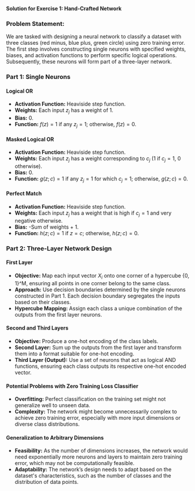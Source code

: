 **Solution for Exercise 1: Hand-Crafted Network**

### Problem Statement:

We are tasked with designing a neural network to classify a dataset with three classes (red minus, blue plus, green circle) using zero training error. The first step involves constructing single neurons with specified weights, biases, and activation functions to perform specific logical operations. Subsequently, these neurons will form part of a three-layer network.

### Part 1: Single Neurons

#### Logical OR
- **Activation Function:** Heaviside step function.
- **Weights:** Each input $z_j$ has a weight of 1.
- **Bias:** 0.
- **Function:** $f(z) = 1$ if any $z_j = 1$; otherwise, $f(z) = 0$.

#### Masked Logical OR
- **Activation Function:** Heaviside step function.
- **Weights:** Each input $z_j$ has a weight corresponding to $c_j$ (1 if $c_j = 1$, 0 otherwise).
- **Bias:** 0.
- **Function:** $g(z; c) = 1$ if any $z_j = 1$ for which $c_j = 1$; otherwise, $g(z; c) = 0$.

#### Perfect Match
- **Activation Function:** Heaviside step function.
- **Weights:** Each input $z_j$ has a weight that is high if $c_j = 1$ and very negative otherwise.
- **Bias:** -Sum of weights + 1.
- **Function:** $h(z; c) = 1$ if $z = c$; otherwise, $h(z; c) = 0$.

### Part 2: Three-Layer Network Design

#### First Layer
- **Objective:** Map each input vector $X_i$ onto one corner of a hypercube {0, 1}^M, ensuring all points in one corner belong to the same class.
- **Approach:** Use decision boundaries determined by the single neurons constructed in Part 1. Each decision boundary segregates the inputs based on their classes.
- **Hypercube Mapping:** Assign each class a unique combination of the outputs from the first layer neurons.

#### Second and Third Layers
- **Objective:** Produce a one-hot encoding of the class labels.
- **Second Layer:** Sum up the outputs from the first layer and transform them into a format suitable for one-hot encoding.
- **Third Layer (Output):** Use a set of neurons that act as logical AND functions, ensuring each class outputs its respective one-hot encoded vector.

#### Potential Problems with Zero Training Loss Classifier
- **Overfitting:** Perfect classification on the training set might not generalize well to unseen data.
- **Complexity:** The network might become unnecessarily complex to achieve zero training error, especially with more input dimensions or diverse class distributions.

#### Generalization to Arbitrary Dimensions
- **Feasibility:** As the number of dimensions increases, the network would need exponentially more neurons and layers to maintain zero training error, which may not be computationally feasible.
- **Adaptability:** The network’s design needs to adapt based on the dataset's characteristics, such as the number of classes and the distribution of data points.

